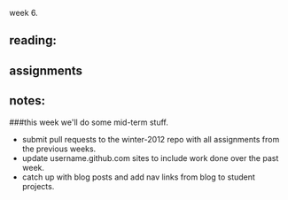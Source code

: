 week 6.  

## reading:  

## assignments  

## notes:  

###this week we'll do some mid-term stuff.  
- submit pull requests to the winter-2012 repo with all assignments from the previous weeks.  
- update username.github.com sites to include work done over the past week.  
- catch up with blog posts and add nav links from blog to student projects.  
